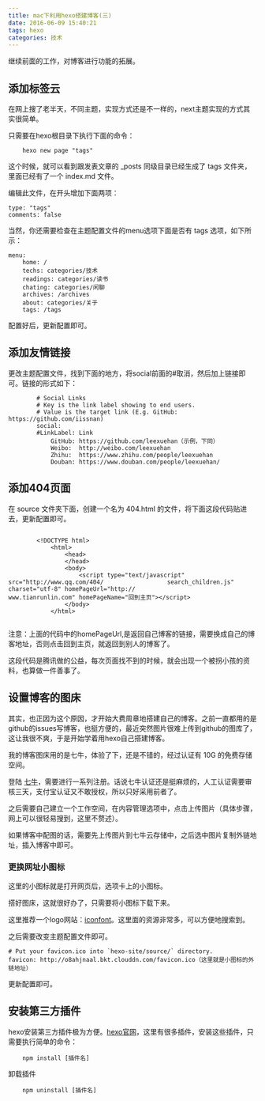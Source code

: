 ```yaml
---
title: mac下利用hexo搭建博客(三)
date: 2016-06-09 15:40:21
tags: hexo
categories: 技术
---
```


继续前面的工作，对博客进行功能的拓展。

## 添加标签云

在网上搜了老半天，不同主题，实现方式还是不一样的，next主题实现的方式其实很简单。

<!--more-->

只需要在hexo根目录下执行下面的命令：

		hexo new page "tags"
		
这个时候，就可以看到跟发表文章的 _posts 同级目录已经生成了 tags 文件夹，里面已经有了一个 index.md 文件。

编辑此文件，在开头增加下面两项：

	type: "tags"
	comments: false
	
当然，你还需要检查在主题配置文件的menu选项下面是否有 tags 选项，如下所示：

	menu:
  		home: /
  		techs: categories/技术
  		readings: categories/读书
  		chating: categories/闲聊
  		archives: /archives
  		about: categories/关于
  		tags: /tags
  	
  		
配置好后，更新配置即可。

## 添加友情链接

更改主题配置文件，找到下面的地方，将social前面的#取消，然后加上链接即可。链接的形式如下：

			# Social Links
			# Key is the link label showing to end users.
			# Value is the target link (E.g. GitHub: https://github.com/iissnan)
			social:
  			#LinkLabel: Link
  				GitHub: https://github.com/leexuehan（示例，下同）
  				Weibo:  http://weibo.com/leexuehan
  				Zhihu:  https://www.zhihu.com/people/leexuehan
  				Douban: https://www.douban.com/people/leexuehan/



## 添加404页面

在 source 文件夹下面，创建一个名为 404.html 的文件，将下面这段代码贴进去，更新配置即可。

```

		<!DOCTYPE html>
			<html>
				<head>
				</head>
				<body>
					<script type="text/javascript" src="http://www.qq.com/404/					search_children.js" charset="utf-8" homePageUrl="http://					www.tianrunlin.com" homePageName="回到主页"></script>
				</body>
			</html>
			
```

注意：上面的代码中的homePageUrl,是返回自己博客的链接，需要换成自己的博客地址，否则点击回到主页，就返回到别人的博客了。

这段代码是腾讯做的公益，每次页面找不到的时候，就会出现一个被拐小孩的资料，也算做一件善事了。

## 设置博客的图床

其实，也正因为这个原因，才开始大费周章地搭建自己的博客。之前一直都用的是github的issues写博客，也挺方便的，最近突然图片很难上传到github的图库了，这让我很不爽，于是开始学着用hexo自己搭建博客。

我的博客图床用的是七牛，体验了下，还是不错的，经过认证有 10G 的免费存储空间。

登陆 [七牛](https://portal.qiniu.com)，需要进行一系列注册。话说七牛认证还是挺麻烦的，人工认证需要审核三天，支付宝认证又不敢授权，所以只好采用前者了。

之后需要自己建立一个工作空间，在内容管理选项中，点击上传图片（具体步骤，网上可以很轻易搜到，这里不赘述）。

如果博客中配图的话，需要先上传图片到七牛云存储中，之后选中图片复制外链地址，插入博客中即可。


### 更换网址小图标

这里的小图标就是打开网页后，选项卡上的小图标。

搭好图床，这就很好办了，只需要将小图标下载下来。

这里推荐一个logo网站：[iconfont](http://www.iconfont.cn)。这里面的资源非常多，可以方便地搜索到。

之后需要改变主题配置文件即可。

	# Put your favicon.ico into `hexo-site/source/` directory.
	favicon: http://o8ahjnaal.bkt.clouddn.com/favicon.ico（这里就是小图标的外链地址）
	
更新配置即可。

## 安装第三方插件

hexo安装第三方插件极为方便。[hexo官网](https://hexo.io/plugins/)，这里有很多插件，安装这些插件，只需要执行简单的命令： 

		npm install [插件名]
		
卸载插件

		npm uninstall [插件名]




